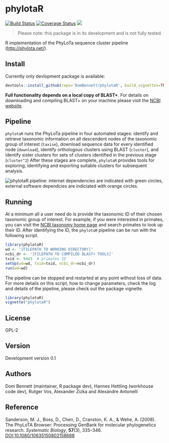 # phylotaR
[![Build Status](https://travis-ci.org/DomBennett/phylotaR.svg?branch=master)](https://travis-ci.org/DomBennett/phylotaR) [![Coverage Status](https://coveralls.io/repos/github/DomBennett/phylotaR/badge.svg?branch=master)](https://coveralls.io/github/DomBennett/phylotaR?branch=master) [![](https://badges.ropensci.org/187_status.svg)](https://github.com/ropensci/onboarding/issues/187)

> Please note: this package is in its development and is not fully tested.

R implementation of the PhyLoTa sequence cluster pipeline (http://phylota.net/).

## Install
Currently only devlopment package is available:

```r
devtools::install_github(repo='DomBennett/phylotaR', build_vignettes=TRUE)
```

**Full functionality depends on a local copy of BLAST+**. For details on downloading and compiling BLAST+ on your machine please visit the [NCBI website](https://www.ncbi.nlm.nih.gov/books/NBK279690/).

## Pipeline

`phylotaR` runs the PhyLoTa pipeline in four automated stages: identify and retrieve taxonomic information on all descendent nodes of the taxonomic group of interest (`taxise`), download sequence data for every identified node (`download`), identify orthologous clusters using BLAST (`cluster`), and identify sister clusters for sets of clusters identified in the previous stage (`cluster^2`) After these stages are complete, `phylotaR` provides tools for exploring, identifying and exporting suitable clusters for subsequent analysis.

![phylotaR pipeline: internet dependencies are indicated with green circles, external software dependcies are indiciated with orange circles.](https://github.com/DomBennett/phylotaR/raw/master/other/stages.png)

## Running

At a minimum all a user need do is provide the taxonomic ID of their chosen taxonomic group of interest. For example, if you were interested in primates, you can visit the [NCBI taxonomy home page](https://www.ncbi.nlm.nih.gov/Taxonomy/taxonomyhome.html/) and search primates to look up their ID. After identifying the ID, the `phylotaR` pipeline can be run with the following script.

```r
library(phylotaR)
wd <- '[FILEPATH TO WORKING DIRECTORY]'
ncbi_dr <- '[FILEPATH TO COMPILED BLAST+ TOOLS]'
txid <- 9443  # primates ID
setUp(wd=wd, txid=txid, ncbi_dr=ncbi_dr)
run(wd=wd)
```

The pipeline can be stopped and restarted at any point without loss of data. For more details on this script, how to change parameters, check the log and details of the pipeline, please check out the package vignette.

```r
library(phylotaR)
vignette("phylotaR")
```

## License

GPL-2

## Version

Development version 0.1

## Authors

Dom Bennett (maintainer, R package dev), Hannes Hettling (workhouse code dev), Rutger Vos, Alexander Zizka and Alexandre Antonelli

## Reference

Sanderson, M. J., Boss, D., Chen, D., Cranston, K. A., & Wehe, A. (2008). The PhyLoTA Browser: Processing GenBank for molecular phylogenetics research. *Systematic Biology*, **57**(3), 335–346. [DOI:10.1080/10635150802158688](https://doi.org/10.1080/10635150802158688)
